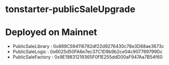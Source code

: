 # tonstarter-publicSaleUpgrade

# Deployed on Mainnet
* PublicSaleLibrary : 0x869C594116782df22d9276430c78e3D88ae3673c
* PublicSaleLogic : 0x6025d50FA6e7ec37C1D9b9b2ce04c907769799Dc
* PublicSaleFactory : 0x9E19831219365F0f1E255ddD00aF947Aa7B54f60
